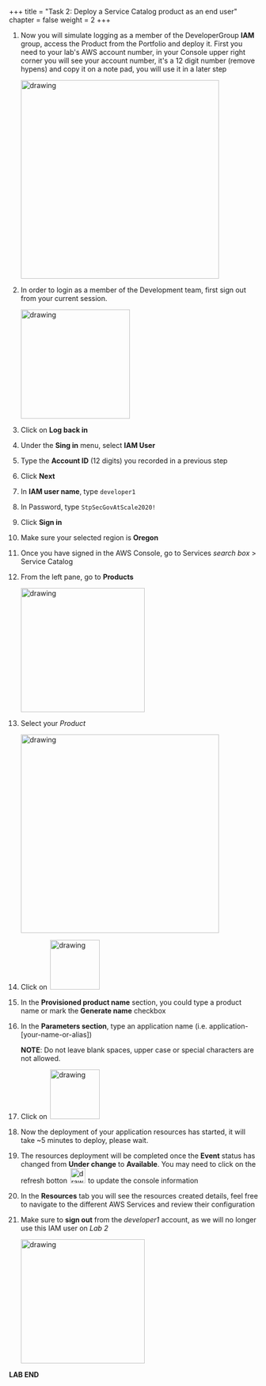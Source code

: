 +++ 
title = "Task 2: Deploy a Service Catalog product as an end user" 
chapter = false 
weight = 2 
+++

1. Now you will simulate logging as a member of the DeveloperGroup **IAM** group, access the Product from the Portfolio and deploy it. First you need to your lab's AWS account number, in your Console upper right corner you will see your account number, it's a 12 digit number (remove hypens) and copy it on a note pad, you will use it in a later step

	<img src="../images/acc-number.png" alt="drawing" width="400"/>
	
1. In order to login as a member of the Development team, first sign out from your current session.

	<img src="../images/sign-out.png" alt="drawing" width="220"/>
	
1. Click on **Log back in**

1. Under the **Sing in** menu, select **IAM User**

1. Type the **Account ID** (12 digits) you recorded in a previous step

1. Click **Next**

1. In **IAM user name**, type `developer1`

1. In Password, type `StpSecGovAtScale2020!`

1. Click **Sign in**

1. Make sure your selected region is **Oregon**

1. Once you have signed in the AWS Console, go to Services *search box* > Service Catalog

1. From the left pane, go to **Products**

	<img src="../images/sc-products-2.png" alt="drawing" width="250"/>

1. Select your *Product*

	<img src="../images/select-product-2.png" alt="drawing" width="400"/>

1. Click on <img src="../images/launch-product.png" style="border: 0; display:inline; margin: 0 2px; box-shadow: none" alt="drawing" width="100"/>

1. In the **Provisioned product name** section, you could type a product name or mark the **Generate name** checkbox

1. In the **Parameters section**, type an application name (i.e. application-[your-name-or-alias])

	**NOTE**: Do not leave blank spaces, upper case or special characters are not allowed.

1. Click on <img src="../images/launch-product.png" style="border: 0; display:inline; margin: 0 2px; box-shadow: none" alt="drawing" width="100"/>

1. Now the deployment of your application resources has started, it will take ~5 minutes to deploy, please wait.

1. The resources deployment will be completed once the **Event** status has changed from **Under change** to **Available**. You may need to click on the refresh botton <img src="../images/refresh-botton.png" style="border: 0; display:inline; margin: 0 2px; box-shadow: none" alt="drawing" width="30"/> to update the console information

1. In the **Resources** tab you will see the resources created details, feel free to navigate to the different AWS Services and review their configuration

1. Make sure to **sign out** from the *developer1* account, as we will no longer use this IAM user on *Lab 2*

	<img src="../images/dev-signout.png" alt="drawing" width="250"/>

**LAB END**